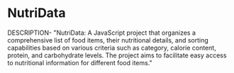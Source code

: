 # NutriData

DESCRIPTION-
"NutriData: 
A JavaScript project that organizes a comprehensive list of food items, their nutritional details, and sorting capabilities based on various criteria such as category, calorie content, protein, and carbohydrate levels. The project aims to facilitate easy access to nutritional information for different food items."
